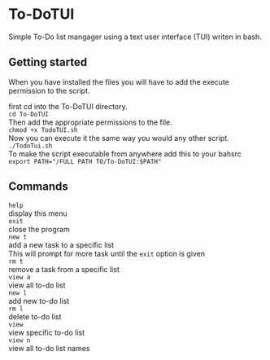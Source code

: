 # To-DoTUI
Simple To-Do list mangager using a text user interface (TUI) writen in bash.
## Getting started
When you have installed the files you will have to add the execute permission to the script. <br>

first cd into the To-DoTUI directory.<br>
`cd To-DoTUI`<br>
Then add the appropriate permissions to the file. <br>
`chmod +x TodoTUI.sh`<br>
Now you can execute it the same way you would any other script. <br>
`./TodoTui.sh`<br>
To make the script executable from anywhere add this to your bahsrc <br>
`export PATH="/FULL PATH TO/To-DoTUI:$PATH"`

## Commands
`help`<br>
    display this menu<br>
`exit`<br>
    close the program<br>
`new t`<br>
    add a new task to a specific list<br>
    This will prompt for more task until the `exit` option is given<br>
`rm t`<br>
    remove a task from a specific list<br>
`view a`<br>
    view all to-do list<br>
`new l`<br>
    add new to-do list<br>
`rm l`<br>
    delete to-do list<br>
`view`<br>
    view specific to-do list<br>
`view n`<br>
    view all to-do list names<br>
